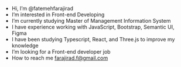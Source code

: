 -  Hi, I’m @fatemehfarajirad
-  I’m interested in Front-end Developing
-  I’m currently studying Master of Management Information System
-  I have experience working with JavaScript, Bootstrap, Semantic UI, Figma
-  I have been studying Typescript, React, and Three.js to improve my knowledge
-  I’m looking for a Front-end developer job
-  How to reach me farajirad.f@gmail.com

<!---
fatemehfarajirad/fatemehfarajirad is a ✨ special ✨ repository because its `README.md` (this file) appears on your GitHub profile.
You can click the Preview link to take a look at your changes.
--->

